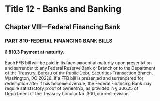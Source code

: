 
# Title 12 - Banks and Banking
## Chapter VIII—Federal Financing Bank
### PART 810-FEDERAL FINANCING BANK BILLS
#### § 810.3 Payment at maturity.

Each FFB bill will be paid in its face amount at maturity upon presentation and surrender to any Federal Reserve Bank or Branch or to the Department of the Treasury, Bureau of the Public Debt, Securities Transaction Branch, Washington, DC 20226. If a FFB bill is presented and surrendered for redemption after it has become overdue, the Federal Financing Bank may require satisfactory proof of ownership, as provided in § 306.25 of Department of the Treasury Circular No. 300, current revision.
